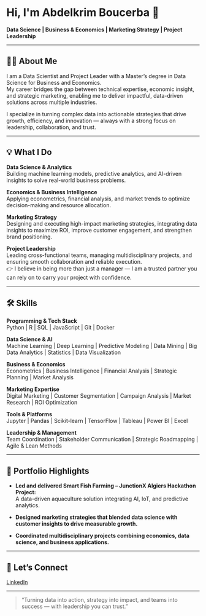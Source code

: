 # Hi, I'm Abdelkrim Boucerba 👋

**Data Science | Business & Economics | Marketing Strategy | Project Leadership**

---

## 👨‍🎓 About Me

I am a Data Scientist and Project Leader with a Master’s degree in Data Science for Business and Economics.  
My career bridges the gap between technical expertise, economic insight, and strategic marketing, enabling me to deliver impactful, data-driven solutions across multiple industries.

I specialize in turning complex data into actionable strategies that drive growth, efficiency, and innovation — always with a strong focus on leadership, collaboration, and trust.

---

## 💡 What I Do

**Data Science & Analytics**  
Building machine learning models, predictive analytics, and AI-driven insights to solve real-world business problems.

**Economics & Business Intelligence**  
Applying econometrics, financial analysis, and market trends to optimize decision-making and resource allocation.

**Marketing Strategy**  
Designing and executing high-impact marketing strategies, integrating data insights to maximize ROI, improve customer engagement, and strengthen brand positioning.

**Project Leadership**  
Leading cross-functional teams, managing multidisciplinary projects, and ensuring smooth collaboration and reliable execution.  
👉 I believe in being more than just a manager — I am a trusted partner you can rely on to carry your project with confidence.

---

## 🛠️ Skills

**Programming & Tech Stack**  
Python | R | SQL | JavaScript | Git | Docker

**Data Science & AI**  
Machine Learning | Deep Learning | Predictive Modeling | Data Mining | Big Data Analytics | Statistics | Data Visualization

**Business & Economics**  
Econometrics | Business Intelligence | Financial Analysis | Strategic Planning | Market Analysis

**Marketing Expertise**  
Digital Marketing | Customer Segmentation | Campaign Analysis | Market Research | ROI Optimization

**Tools & Platforms**  
Jupyter | Pandas | Scikit-learn | TensorFlow | Tableau | Power BI | Excel

**Leadership & Management**  
Team Coordination | Stakeholder Communication | Strategic Roadmapping | Agile & Lean Methods

---

## 🌟 Portfolio Highlights

- **Led and delivered Smart Fish Farming – JunctionX Algiers Hackathon Project:**  
  A data-driven aquaculture solution integrating AI, IoT, and predictive analytics.

- **Designed marketing strategies that blended data science with customer insights to drive measurable growth.**

- **Coordinated multidisciplinary projects combining economics, data science, and business applications.**

---

## 🤝 Let’s Connect

[LinkedIn](https://www.linkedin.com/in/abdelkrim-boucerba-62963331a/)

---

> “Turning data into action, strategy into impact, and teams into success — with leadership you can trust.”
